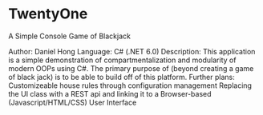 # TwentyOne
A Simple Console Game of Blackjack

Author: Daniel Hong
Language: C# (.NET 6.0)
Description:
  This application is a simple demonstration of compartmentalization and modularity of modern OOPs using C#. The primary purpose of (beyond creating a game of black jack) is to be able to build off of this platform.
Further plans:
  Customizeable house rules through configuration management
  Replacing the UI class with a REST api and linking it to a Browser-based (Javascript/HTML/CSS) User Interface
